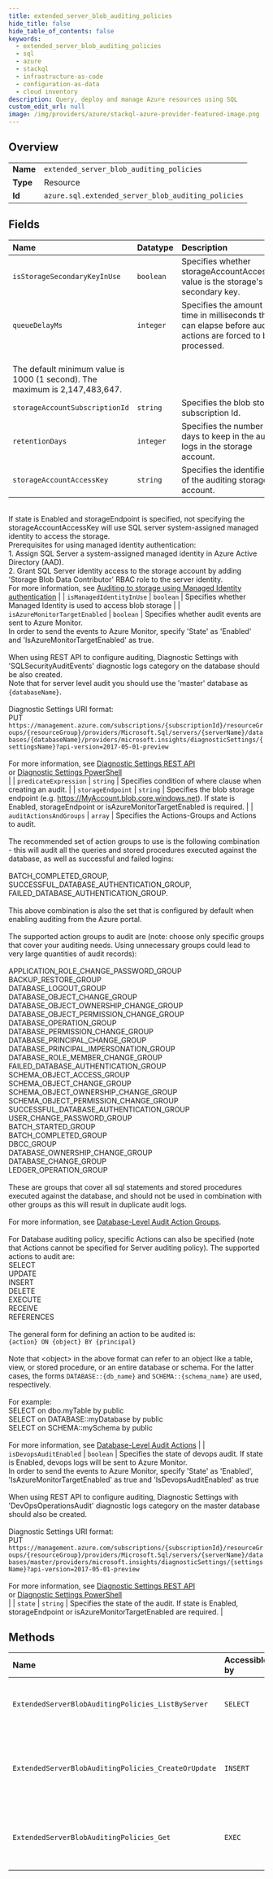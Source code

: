 ```yaml
---
title: extended_server_blob_auditing_policies
hide_title: false
hide_table_of_contents: false
keywords:
  - extended_server_blob_auditing_policies
  - sql
  - azure    
  - stackql
  - infrastructure-as-code
  - configuration-as-data
  - cloud inventory
description: Query, deploy and manage Azure resources using SQL
custom_edit_url: null
image: /img/providers/azure/stackql-azure-provider-featured-image.png
---
```

  
    

## Overview
<table><tbody>
<tr><td><b>Name</b></td><td><code>extended_server_blob_auditing_policies</code></td></tr>
<tr><td><b>Type</b></td><td>Resource</td></tr>
<tr><td><b>Id</b></td><td><code>azure.sql.extended_server_blob_auditing_policies</code></td></tr>
</tbody></table>

## Fields
| Name | Datatype | Description |
|:-----|:---------|:------------|
| `isStorageSecondaryKeyInUse` | `boolean` | Specifies whether storageAccountAccessKey value is the storage's secondary key. |
| `queueDelayMs` | `integer` | Specifies the amount of time in milliseconds that can elapse before audit actions are forced to be processed.
<br />The default minimum value is 1000 (1 second). The maximum is 2,147,483,647. |
| `storageAccountSubscriptionId` | `string` | Specifies the blob storage subscription Id. |
| `retentionDays` | `integer` | Specifies the number of days to keep in the audit logs in the storage account. |
| `storageAccountAccessKey` | `string` | Specifies the identifier key of the auditing storage account. 
<br />If state is Enabled and storageEndpoint is specified, not specifying the storageAccountAccessKey will use SQL server system-assigned managed identity to access the storage.
<br />Prerequisites for using managed identity authentication:
<br />1. Assign SQL Server a system-assigned managed identity in Azure Active Directory (AAD).
<br />2. Grant SQL Server identity access to the storage account by adding 'Storage Blob Data Contributor' RBAC role to the server identity.
<br />For more information, see [Auditing to storage using Managed Identity authentication](https://go.microsoft.com/fwlink/?linkid=2114355) |
| `isManagedIdentityInUse` | `boolean` | Specifies whether Managed Identity is used to access blob storage |
| `isAzureMonitorTargetEnabled` | `boolean` | Specifies whether audit events are sent to Azure Monitor. 
<br />In order to send the events to Azure Monitor, specify 'State' as 'Enabled' and 'IsAzureMonitorTargetEnabled' as true.
<br />
<br />When using REST API to configure auditing, Diagnostic Settings with 'SQLSecurityAuditEvents' diagnostic logs category on the database should be also created.
<br />Note that for server level audit you should use the 'master' database as `{databaseName}`.
<br />
<br />Diagnostic Settings URI format:
<br />PUT `https://management.azure.com/subscriptions/{subscriptionId}/resourceGroups/{resourceGroup}/providers/Microsoft.Sql/servers/{serverName}/databases/{databaseName}/providers/microsoft.insights/diagnosticSettings/{settingsName}?api-version=2017-05-01-preview`
<br />
<br />For more information, see [Diagnostic Settings REST API](https://go.microsoft.com/fwlink/?linkid=2033207)
<br />or [Diagnostic Settings PowerShell](https://go.microsoft.com/fwlink/?linkid=2033043)
<br /> |
| `predicateExpression` | `string` | Specifies condition of where clause when creating an audit. |
| `storageEndpoint` | `string` | Specifies the blob storage endpoint (e.g. https://MyAccount.blob.core.windows.net). If state is Enabled, storageEndpoint or isAzureMonitorTargetEnabled is required. |
| `auditActionsAndGroups` | `array` | Specifies the Actions-Groups and Actions to audit.
<br />
<br />The recommended set of action groups to use is the following combination - this will audit all the queries and stored procedures executed against the database, as well as successful and failed logins:
<br />
<br />BATCH_COMPLETED_GROUP,
<br />SUCCESSFUL_DATABASE_AUTHENTICATION_GROUP,
<br />FAILED_DATABASE_AUTHENTICATION_GROUP.
<br />
<br />This above combination is also the set that is configured by default when enabling auditing from the Azure portal.
<br />
<br />The supported action groups to audit are (note: choose only specific groups that cover your auditing needs. Using unnecessary groups could lead to very large quantities of audit records):
<br />
<br />APPLICATION_ROLE_CHANGE_PASSWORD_GROUP
<br />BACKUP_RESTORE_GROUP
<br />DATABASE_LOGOUT_GROUP
<br />DATABASE_OBJECT_CHANGE_GROUP
<br />DATABASE_OBJECT_OWNERSHIP_CHANGE_GROUP
<br />DATABASE_OBJECT_PERMISSION_CHANGE_GROUP
<br />DATABASE_OPERATION_GROUP
<br />DATABASE_PERMISSION_CHANGE_GROUP
<br />DATABASE_PRINCIPAL_CHANGE_GROUP
<br />DATABASE_PRINCIPAL_IMPERSONATION_GROUP
<br />DATABASE_ROLE_MEMBER_CHANGE_GROUP
<br />FAILED_DATABASE_AUTHENTICATION_GROUP
<br />SCHEMA_OBJECT_ACCESS_GROUP
<br />SCHEMA_OBJECT_CHANGE_GROUP
<br />SCHEMA_OBJECT_OWNERSHIP_CHANGE_GROUP
<br />SCHEMA_OBJECT_PERMISSION_CHANGE_GROUP
<br />SUCCESSFUL_DATABASE_AUTHENTICATION_GROUP
<br />USER_CHANGE_PASSWORD_GROUP
<br />BATCH_STARTED_GROUP
<br />BATCH_COMPLETED_GROUP
<br />DBCC_GROUP
<br />DATABASE_OWNERSHIP_CHANGE_GROUP
<br />DATABASE_CHANGE_GROUP
<br />LEDGER_OPERATION_GROUP
<br />
<br />These are groups that cover all sql statements and stored procedures executed against the database, and should not be used in combination with other groups as this will result in duplicate audit logs.
<br />
<br />For more information, see [Database-Level Audit Action Groups](https://docs.microsoft.com/en-us/sql/relational-databases/security/auditing/sql-server-audit-action-groups-and-actions#database-level-audit-action-groups).
<br />
<br />For Database auditing policy, specific Actions can also be specified (note that Actions cannot be specified for Server auditing policy). The supported actions to audit are:
<br />SELECT
<br />UPDATE
<br />INSERT
<br />DELETE
<br />EXECUTE
<br />RECEIVE
<br />REFERENCES
<br />
<br />The general form for defining an action to be audited is:
<br />`{action} ON {object} BY {principal}`
<br />
<br />Note that &lt;object&gt; in the above format can refer to an object like a table, view, or stored procedure, or an entire database or schema. For the latter cases, the forms `DATABASE::{db_name}` and `SCHEMA::{schema_name}` are used, respectively.
<br />
<br />For example:
<br />SELECT on dbo.myTable by public
<br />SELECT on DATABASE::myDatabase by public
<br />SELECT on SCHEMA::mySchema by public
<br />
<br />For more information, see [Database-Level Audit Actions](https://docs.microsoft.com/en-us/sql/relational-databases/security/auditing/sql-server-audit-action-groups-and-actions#database-level-audit-actions) |
| `isDevopsAuditEnabled` | `boolean` | Specifies the state of devops audit. If state is Enabled, devops logs will be sent to Azure Monitor.
<br />In order to send the events to Azure Monitor, specify 'State' as 'Enabled', 'IsAzureMonitorTargetEnabled' as true and 'IsDevopsAuditEnabled' as true
<br />
<br />When using REST API to configure auditing, Diagnostic Settings with 'DevOpsOperationsAudit' diagnostic logs category on the master database should also be created.
<br />
<br />Diagnostic Settings URI format:
<br />PUT `https://management.azure.com/subscriptions/{subscriptionId}/resourceGroups/{resourceGroup}/providers/Microsoft.Sql/servers/{serverName}/databases/master/providers/microsoft.insights/diagnosticSettings/{settingsName}?api-version=2017-05-01-preview`
<br />
<br />For more information, see [Diagnostic Settings REST API](https://go.microsoft.com/fwlink/?linkid=2033207)
<br />or [Diagnostic Settings PowerShell](https://go.microsoft.com/fwlink/?linkid=2033043)
<br /> |
| `state` | `string` | Specifies the state of the audit. If state is Enabled, storageEndpoint or isAzureMonitorTargetEnabled are required. |
## Methods
| Name | Accessible by | Required Params | Description |
|:-----|:--------------|:----------------|:------------|
| `ExtendedServerBlobAuditingPolicies_ListByServer` | `SELECT` | `resourceGroupName, serverName, subscriptionId` | Lists extended auditing settings of a server. |
| `ExtendedServerBlobAuditingPolicies_CreateOrUpdate` | `INSERT` | `blobAuditingPolicyName, resourceGroupName, serverName, subscriptionId` | Creates or updates an extended server's blob auditing policy. |
| `ExtendedServerBlobAuditingPolicies_Get` | `EXEC` | `blobAuditingPolicyName, resourceGroupName, serverName, subscriptionId` | Gets an extended server's blob auditing policy. |
